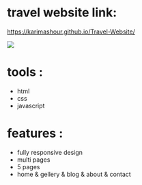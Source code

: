 # travel website link:
https://karimashour.github.io/Travel-Website/

<img src="image.png"> <br>

# tools :
- html
- css
- javascript
# features :
- fully responsive design
- multi pages
- 5 pages
- home & gellery & blog & about & contact
